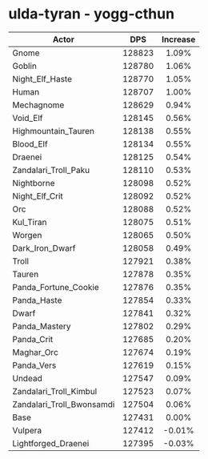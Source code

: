 # ulda-tyran - yogg-cthun
| Actor | DPS | Increase |
|---|:---:|:---:|
|Gnome|128823|1.09%|
|Goblin|128780|1.06%|
|Night_Elf_Haste|128770|1.05%|
|Human|128707|1.00%|
|Mechagnome|128629|0.94%|
|Void_Elf|128145|0.56%|
|Highmountain_Tauren|128138|0.55%|
|Blood_Elf|128134|0.55%|
|Draenei|128125|0.54%|
|Zandalari_Troll_Paku|128110|0.53%|
|Nightborne|128098|0.52%|
|Night_Elf_Crit|128092|0.52%|
|Orc|128088|0.52%|
|Kul_Tiran|128075|0.51%|
|Worgen|128065|0.50%|
|Dark_Iron_Dwarf|128058|0.49%|
|Troll|127921|0.38%|
|Tauren|127878|0.35%|
|Panda_Fortune_Cookie|127876|0.35%|
|Panda_Haste|127854|0.33%|
|Dwarf|127841|0.32%|
|Panda_Mastery|127802|0.29%|
|Panda_Crit|127685|0.20%|
|Maghar_Orc|127674|0.19%|
|Panda_Vers|127619|0.15%|
|Undead|127547|0.09%|
|Zandalari_Troll_Kimbul|127523|0.07%|
|Zandalari_Troll_Bwonsamdi|127504|0.06%|
|Base|127431|0.00%|
|Vulpera|127412|-0.01%|
|Lightforged_Draenei|127395|-0.03%|
